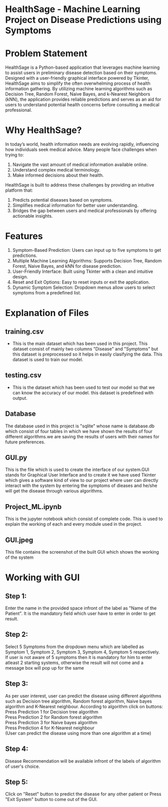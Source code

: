 # HealthSage - Machine Learning Project on Disease Predictions using Symptoms

# Problem Statement

HealthSage is a Python-based application that leverages machine learning to assist users in preliminary disease detection based on their symptoms. Designed with a user-friendly graphical interface powered by Tkinter, HealthSage aims to simplify the often overwhelming process of health information gathering. By utilizing machine learning algorithms such as Decision Tree, Random Forest, Naive Bayes, and k-Nearest Neighbors (kNN), the application provides reliable predictions and serves as an aid for users to understand potential health concerns before consulting a medical professional.

# Why HealthSage?

In today’s world, health information needs are evolving rapidly, influencing how individuals seek medical advice. Many people face challenges when trying to:
  1. Navigate the vast amount of medical information available online.
  2. Understand complex medical terminology.
  3. Make informed decisions about their health.

HealthSage is built to address these challenges by providing an intuitive platform that:
  1. Predicts potential diseases based on symptoms.
  2. Simplifies medical information for better user understanding.
  3. Bridges the gap between users and medical professionals by offering actionable insights.

# Features

1. Symptom-Based Prediction: Users can input up to five symptoms to get predictions.
2. Multiple Machine Learning Algorithms: Supports Decision Tree, Random Forest, Naive Bayes, and kNN for disease prediction.
3. User-Friendly Interface: Built using Tkinter with a clean and intuitive design.
4. Reset and Exit Options: Easy to reset inputs or exit the application.
5. Dynamic Symptom Selection: Dropdown menus allow users to select symptoms from a predefined list.

# Explanation of Files

## training.csv

- This is the main dataset which has been used in this project. This dataset consist of mainly two columns "Disease" and "Symptoms" but this dataset is preprocessed so it helps in easily clasifying the data. This dataset is used to train our model.

## testing.csv

- This is the dataset which has been used to test our model so that we can know the accuracy of our model. this dataset is predefined with output.

## Database

The database used in this project is "sqlite" whose name is database.db which consist of four tables in which we have shown the results of four different algorithms.we are saving the results of users with their names for future preferences.

## GUI.py

This is the file which is used to create the interface of our system.GUI stands for Graphical User Interface and to create it we have used Tkinter which gives a software kind of view to our project where user can directly interact with the system by entering the symptoms of dieases and he/she will get the disease through various algorithms.

## Project_ML.ipynb

This is the jupyter notebook which consist of complete code. This is used to explain the working of each and every module used in the project.

## GUI.jpeg

This file contains the screenshot of the built GUI which shows the working of the system

# Working with GUI

## Step 1:

Enter the name in the provided space infront of the label as "Name of the Patient". It is the mandatory field which user have to enter in order to get result.

## Step 2:

Select 5 Symptoms from the dropdown menu which are labelled as Symptom 1, Symptom 2, Symptom 3, Symptom 4, Symptom 5 respectively. If user is not aware of 5 symptoms then it is mandatory for him to enter atleast 2 starting systems, otherwise the result will not come and a message box will pop up for the same

## Step 3:

As per user interest, user can predict the disease using different algorithms such as Decision tree algorithm, Random forest algorithm, Naive bayes algorithm and K-Nearest neighbour. According to algorithm click on buttons:</br>
Press Prediction 1 for Decision tree algorithm</br>
Press Prediction 2 for Random forest algorithm</br>
Press Prediction 3 for Naive bayes algorithm</br>
Press Prediction 4 for K-Nearest neighbour</br>
(User can predict the disease using more than one algorithm at a time)

## Step 4:

Disease Recommendation will be available infront of the labels of algorithm of user's choice.

## Step 5:

Click on "Reset" button to predict the disease for any other patient or Press "Exit System" button to come out of the GUI.
